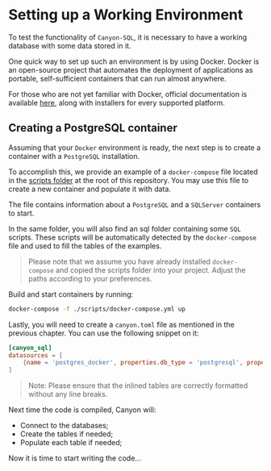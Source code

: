 # Setting up a Working Environment

To test the functionality of `Canyon-SQL`, it is necessary to have a working database with some data stored in it.

One quick way to set up such an environment is by using Docker. Docker is an open-source project that automates the deployment of applications as portable, self-sufficient containers that can run almost anywhere.

For those who are not yet familiar with Docker, official documentation is available [here](https://www.docker.com/), along with installers for every supported platform.

## Creating a PostgreSQL container

Assuming that your `Docker` environment is ready, the next step is to create a container with a `PostgreSQL` installation.

To accomplish this, we provide an example of a `docker-compose` file located in the [scripts folder](../../scripts) at the root of this repository. You may use this file  to create a new container and populate it with data.

The file contains information about a `PostgreSQL` and  a `SQLServer` containers to start.

In the same folder, you will also find an sql folder containing some `SQL` scripts. These scripts will be automatically detected by the `docker-compose` file and used to fill the tables of the examples.

> Please note that we assume you have already installed `docker-compose` and copied the scripts folder into your project. Adjust the paths according to your preferences.


Build and start containers by running:

```bash
docker-compose -f ./scripts/docker-compose.yml up
```

Lastly, you will need to create a `canyon.toml` file as mentioned in the previous chapter. You can use the following snippet on it:

```toml
[canyon_sql]
datasources = [
    {name = 'postgres_docker', properties.db_type = 'postgresql', properties.username = 'postgres', properties.password = 'postgres', properties.host = 'localhost', properties.port = 5438, properties.db_name = 'postgres'}
]
```

> Note: Please ensure that the inlined tables are correctly formatted without any line breaks.

Next time the code is compiled, Canyon will:

 - Connect to the databases;
 - Create the tables if needed;
 - Populate each table if needed;

Now it is time to start writing the code...